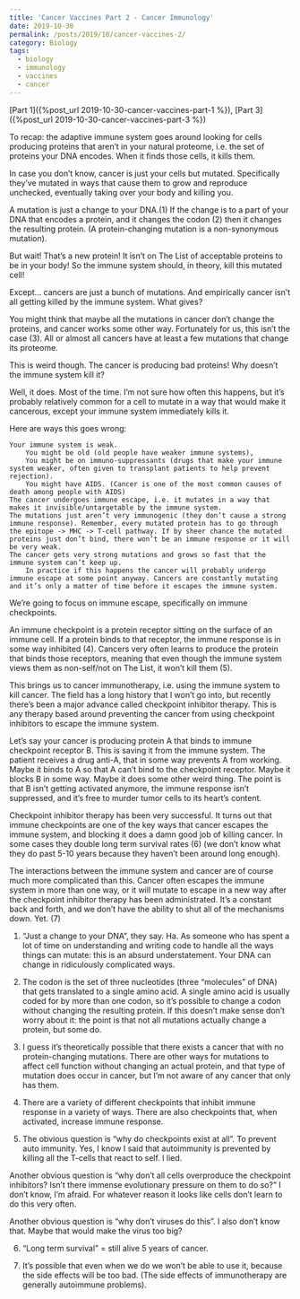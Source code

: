```yaml
---
title: 'Cancer Vaccines Part 2 - Cancer Immunology'
date: 2019-10-30
permalink: /posts/2019/10/cancer-vaccines-2/
category: Biology
tags:
  - biology
  - immunology
  - vaccines
  - cancer
---
```


[Part 1]({%post_url 2019-10-30-cancer-vaccines-part-1 %}), [Part 3]({%post_url 2019-10-30-cancer-vaccines-part-3 %})

To recap: the adaptive immune system goes around looking for cells producing proteins that aren’t in your natural proteome, i.e. the set of proteins your DNA encodes. When it finds those cells, it kills them.


In case you don’t know, cancer is just your cells but mutated. Specifically they’ve mutated in ways that cause them to grow and reproduce unchecked, eventually taking over your body and killing you.

A mutation is just a change to your DNA.(1) If the change is to a part of your DNA that encodes a protein, and it changes the codon (2) then it changes the resulting protein. (A protein-changing mutation is a non-synonymous mutation).

But wait! That’s a new protein! It isn’t on The List of acceptable proteins to be in your body! So the immune system should, in theory, kill this mutated cell!

Except… cancers are just a bunch of mutations. And empirically cancer isn’t all getting killed by the immune system. What gives?

You might think that maybe all the mutations in cancer don’t change the proteins, and cancer works some other way. Fortunately for us, this isn’t the case (3). All or almost all cancers have at least a few mutations that change its proteome.

This is weird though. The cancer is producing bad proteins! Why doesn’t the immune system kill it?

Well, it does. Most of the time. I’m not sure how often this happens, but it’s probably relatively common for a cell to mutate in a way that would make it cancerous, except your immune system immediately kills it.

Here are ways this goes wrong:

    Your immune system is weak. 
        You might be old (old people have weaker immune systems),
        You might be on immuno-suppressants (drugs that make your immune system weaker, often given to transplant patients to help prevent rejection).
        You might have AIDS. (Cancer is one of the most common causes of death among people with AIDS)
    The cancer undergoes immune escape, i.e. it mutates in a way that makes it invisible/untargetable by the immune system.
    The mutations just aren’t very immunogenic (they don’t cause a strong immune response). Remember, every mutated protein has to go through the epitope -> MHC -> T-cell pathway. If by sheer chance the mutated proteins just don’t bind, there won’t be an immune response or it will be very weak.
    The cancer gets very strong mutations and grows so fast that the immune system can’t keep up.
        In practice if this happens the cancer will probably undergo immune escape at some point anyway. Cancers are constantly mutating and it’s only a matter of time before it escapes the immune system.

We’re going to focus on immune escape, specifically on immune checkpoints.

An immune checkpoint is a protein receptor sitting on the surface of an immune cell. If a protein binds to that receptor, the immune response is in some way inhibited (4). Cancers very often learns to produce the protein that binds those receptors, meaning that even though the immune system views them as non-self/not on The List, it won’t kill them (5).

This brings us to cancer immunotherapy, i.e. using the immune system to kill cancer. The field has a long history that I won’t go into, but recently there’s been a major advance called checkpoint inhibitor therapy. This is any therapy based around preventing the cancer from using checkpoint inhibitors to escape the immune system.

Let’s say your cancer is producing protein A that binds to immune checkpoint receptor B. This is saving it from the immune system. The patient receives a drug anti-A, that in some way prevents A from working. Maybe it binds to A so that A can’t bind to the checkpoint receptor. Maybe it blocks B in some way. Maybe it does some other weird thing. The point is that B isn’t getting activated anymore, the immune response isn’t suppressed, and it’s free to murder tumor cells to its heart’s content.

Checkpoint inhibitor therapy has been very successful. It turns out that immune checkpoints are one of the key ways that cancer escapes the immune system, and blocking it does a damn good job of killing cancer. In some cases they double long term survival rates (6) (we don’t know what they do past 5-10 years because they haven’t been around long enough).

The interactions between the immune system and cancer are of course much more complicated than this. Cancer often escapes the immune system in more than one way, or it will mutate to escape in a new way after the checkpoint inhibitor therapy has been administrated. It’s a constant back and forth, and we don’t have the ability to shut all of the mechanisms down. Yet. (7)

1. “Just a change to your DNA”, they say. Ha. As someone who has spent a lot of time on understanding and writing code to handle all the ways things can mutate: this is an absurd understatement. Your DNA can change in ridiculously complicated ways.

2. The codon is the set of three nucleotides (three “molecules” of DNA) that gets translated to a single amino acid. A single amino acid is usually coded for by more than one codon, so it’s possible to change a codon without changing the resulting protein. If this doesn’t make sense don’t worry about it: the point is that not all mutations actually change a protein, but some do.

3. I guess it’s theoretically possible that there exists a cancer that with no protein-changing mutations. There are other ways for mutations to affect cell function without changing an actual protein, and that type of mutation does occur in cancer, but I’m not aware of any cancer that only has them.

4. There are a variety of different checkpoints that inhibit immune response in a variety of ways. There are also checkpoints that, when activated, increase immune response.

5. The obvious question is “why do checkpoints exist at all”. To prevent auto immunity. Yes, I know I said that autoimmunity is prevented by killing all the T-cells that react to self. I lied.

Another obvious question is “why don’t all cells overproduce the checkpoint inhibitors? Isn’t there immense evolutionary pressure on them to do so?” I don’t know, I’m afraid. For whatever reason it looks like cells don’t learn to do this very often.

Another obvious question is “why don’t viruses do this”. I also don’t know that. Maybe that would make the virus too big?

6. “Long term survival” = still alive 5 years of cancer.

7. It’s possible that even when we do we won’t be able to use it, because the side effects will be too bad. (The side effects of immunotherapy are generally autoimmune problems).
